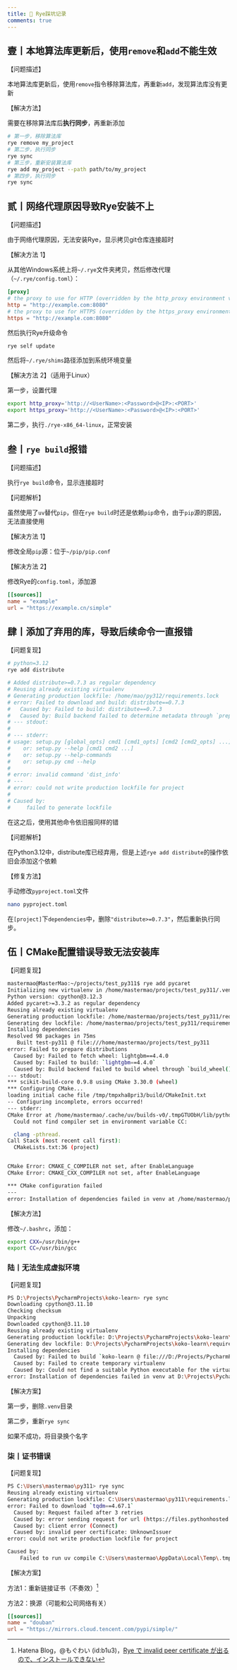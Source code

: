 ```yaml
---
title: 🧩 Rye踩坑记录
comments: true
---
```


## 壹丨本地算法库更新后，使用`remove`和`add`不能生效

【问题描述】

本地算法库更新后，使用`remove`指令移除算法库，再重新`add`，发现算法库没有更新

【解决方法】

需要在移除算法库后**执行同步**，再重新添加

```bash
# 第一步，移除算法库
rye remove my_project
# 第二步，执行同步
rye sync
# 第三步，重新安装算法库
rye add my_project --path path/to/my_project
# 第四步，执行同步
rye sync
```

## 贰丨网络代理原因导致Rye安装不上

【问题描述】

由于网络代理原因，无法安装Rye，显示拷贝git仓库连接超时

【解决方法 1】

从其他Windows系统上将`~/.rye`文件夹拷贝，然后修改代理（`~/.rye/config.toml`）：

```toml title="~/.rye/config.toml"
[proxy]
# the proxy to use for HTTP (overridden by the http_proxy environment variable)
http = "http://example.com:8080"
# the proxy to use for HTTPS (overridden by the https_proxy environment variable)
https = "http://example.com:8080"
```

然后执行Rye升级命令

```bash
rye self update
```

然后将`~/.rye/shims`路径添加到系统环境变量

【解决方法 2】（适用于Linux）

第一步，设置代理

```bash
export http_proxy='http://<UserName>:<Password>@<IP>:<PORT>'
export https_proxy='http://<UserName>:<Password>@<IP>:<PORT>'
```

第二步，执行`./rye-x86_64-linux`，正常安装

## 叁丨`rye build`报错

【问题描述】

执行`rye build`命令，显示连接超时

【问题解析】

虽然使用了`uv`替代`pip`，但在`rye build`时还是依赖`pip`命令，由于`pip`源的原因，无法直接使用

【解决方法 1】

修改全局`pip`源：位于`~/pip/pip.conf`

【解决方法 2】

修改Rye的`config.toml`，添加源

```toml title="~/.rye/config.toml"
[[sources]]
name = "example"
url = "https://example.cn/simple"
```

## 肆丨添加了弃用的库，导致后续命令一直报错

【问题复现】

```bash
# python=3.12
rye add distribute

# Added distribute>=0.7.3 as regular dependency
# Reusing already existing virtualenv
# Generating production lockfile: /home/mao/py312/requirements.lock
# error: Failed to download and build: distribute==0.7.3
#   Caused by: Failed to build: distribute==0.7.3
#   Caused by: Build backend failed to determine metadata through `prepare_metadata_for_build_wheel`:
# --- stdout:
# 
# --- stderr:
# usage: setup.py [global_opts] cmd1 [cmd1_opts] [cmd2 [cmd2_opts] ...]
#    or: setup.py --help [cmd1 cmd2 ...]
#    or: setup.py --help-commands
#    or: setup.py cmd --help
#
# error: invalid command 'dist_info'
# ---
# error: could not write production lockfile for project
#
# Caused by:
#     failed to generate lockfile
```

在这之后，使用其他命令依旧报同样的错

【问题解析】

在Python3.12中，distribute库已经弃用，但是上述`rye add distribute`的操作依旧会添加这个依赖

【修复方法】

手动修改`pyproject.toml`文件

```bash
nano pyproject.toml
```

在`[project]`下`dependencies`中，删除`"distribute>=0.7.3"`，然后重新执行同步。

## 伍丨CMake配置错误导致无法安装库

【问题复现】

```bash
mastermao@MasterMao:~/projects/test_py311$ rye add pycaret
Initializing new virtualenv in /home/mastermao/projects/test_py311/.venv
Python version: cpython@3.12.3
Added pycaret>=3.3.2 as regular dependency
Reusing already existing virtualenv
Generating production lockfile: /home/mastermao/projects/test_py311/requirements.lock
Generating dev lockfile: /home/mastermao/projects/test_py311/requirements-dev.lock
Installing dependencies
Resolved 98 packages in 75ms
   Built test-py311 @ file:///home/mastermao/projects/test_py311
error: Failed to prepare distributions
  Caused by: Failed to fetch wheel: lightgbm==4.4.0
  Caused by: Failed to build: `lightgbm==4.4.0`
  Caused by: Build backend failed to build wheel through `build_wheel()` with exit status: 1
--- stdout:
*** scikit-build-core 0.9.8 using CMake 3.30.0 (wheel)
*** Configuring CMake...
loading initial cache file /tmp/tmpxha8pri3/build/CMakeInit.txt
-- Configuring incomplete, errors occurred!
--- stderr:
CMake Error at /home/mastermao/.cache/uv/builds-v0/.tmpGTUObH/lib/python3.12/site-packages/cmake/data/share/cmake-3.30/Modules/CMakeDetermineCCompiler.cmake:49 (message):
  Could not find compiler set in environment variable CC:

  clang -pthread.
Call Stack (most recent call first):
  CMakeLists.txt:36 (project)


CMake Error: CMAKE_C_COMPILER not set, after EnableLanguage
CMake Error: CMAKE_CXX_COMPILER not set, after EnableLanguage

*** CMake configuration failed
---
error: Installation of dependencies failed in venv at /home/mastermao/projects/test_py311/.venv. uv exited with status: exit status: 2
```

【解决方法】

修改`~/.bashrc`，添加：

```bash
export CXX=/usr/bin/g++
export CC=/usr/bin/gcc
```

### 陆丨无法生成虚拟环境

【问题复现】

```bash
PS D:\Projects\PycharmProjects\koko-learn> rye sync
Downloading cpython@3.11.10
Checking checksum
Unpacking
Downloaded cpython@3.11.10
Reusing already existing virtualenv
Generating production lockfile: D:\Projects\PycharmProjects\koko-learn\requirements.lock
Generating dev lockfile: D:\Projects\PycharmProjects\koko-learn\requirements-dev.lock
Installing dependencies
  Caused by: Failed to build `koko-learn @ file:///D:/Projects/PycharmProjects/koko-learn`
  Caused by: Failed to create temporary virtualenv
  Caused by: Could not find a suitable Python executable for the virtual environment based on the interpreter: C:\Users\mastermao\.rye\py\cpython@3.11.8\install\python.exe
error: Installation of dependencies failed in venv at D:\Projects\PycharmProjects\koko-learn\.venv. uv exited with status: exit code: 2
```

【解决方案】

第一步，删除`.venv`目录

第二步，重新`rye sync`

如果不成功，将目录换个名字

### 柒丨证书错误

【问题复现】

```bash
PS C:\Users\mastermao\py311> rye sync
Reusing already existing virtualenv
Generating production lockfile: C:\Users\mastermao\py311\requirements.lock
error: Failed to download `tqdm==4.67.1`
  Caused by: Request failed after 3 retries
  Caused by: error sending request for url (https://files.pythonhosted.org/packages/d0/30/dc54f88dd4a2b5dc8a0279bdd7270e735851848b762aeb1c1184ed1f6b14/tqdm-4.67.1-py3-none-any.whl.metadata)
  Caused by: client error (Connect)
  Caused by: invalid peer certificate: UnknownIssuer
error: could not write production lockfile for project

Caused by:
    Failed to run uv compile C:\Users\mastermao\AppData\Local\Temp\.tmpjWwcb9\requirements.txt. uv exited with status: exit code: 2
```

【解决方案】

方法1：重新链接证书（不奏效）[^1]

方法2：换源（可能和公司网络有关）

```toml
[[sources]]
name = "douban"
url = "https://mirrors.cloud.tencent.com/pypi/simple/"
```



[^1]: Hatena Blog，@もぐわい (id:b1u3)，[Rye で invalid peer certificate が出るので、インストールできない](https://b1u3.hateblo.jp/entry/2024/10/11/233230)
